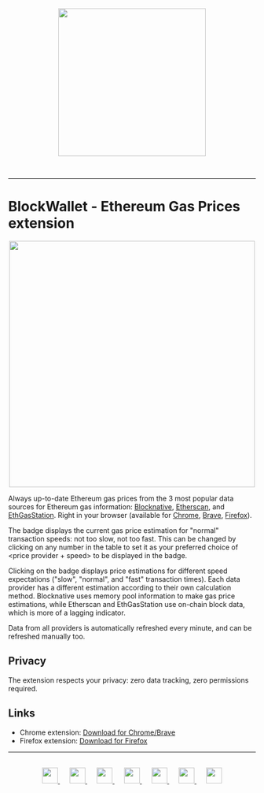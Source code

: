 <br /> 
<p align="center">
  <a href="https://blockwallet.io">
    <picture>
      <source media="(prefers-color-scheme: dark)" srcset="https://user-images.githubusercontent.com/11839151/188500975-8cd95d07-c419-48aa-bb85-4200a6526f68.svg" />
      <source media="(prefers-color-scheme: light)" srcset="https://blockwallet.io/static/images/logo-blockwallet-black.svg" />
      <img src="[https://blockwallet.io/static/images/logo-medium.svg](https://user-images.githubusercontent.com/11839151/188500975-8cd95d07-c419-48aa-bb85-4200a6526f68.svg)" width="300" />
    </picture>
  </a>
</p>
<br/>
<hr/>

# BlockWallet - Ethereum Gas Prices extension


<p align="center"><img src="https://user-images.githubusercontent.com/11839151/202515638-94cfcbce-9630-4795-9482-011950f4f772.png" width="500" /></p>


Always up-to-date Ethereum gas prices from the 3 most popular data sources for Ethereum gas information: [Blocknative](https://www.blocknative.com/gas-estimator), [Etherscan](https://etherscan.io/gastracker), and [EthGasStation](https://ethgasstation.info/). Right in your browser (available for [Chrome](https://chrome.google.com/webstore/detail/ethereum-gas-prices/njbclohenpagagafbmdipcdoogfpnfhp), [Brave](https://chrome.google.com/webstore/detail/ethereum-gas-prices/njbclohenpagagafbmdipcdoogfpnfhp), [Firefox](https://addons.mozilla.org/en-CA/firefox/addon/ethereum-gas-prices/)).

The badge displays the current gas price estimation for "normal" transaction speeds: not too slow, not too fast. This can be changed by clicking on any number in the table to set it as your preferred choice of <price provider + speed> to be displayed in the badge.

Clicking on the badge displays price estimations for different speed expectations ("slow", "normal", and "fast" transaction times). Each data provider has a different estimation according to their own calculation method. Blocknative uses memory pool information to make gas price estimations, while Etherscan and EthGasStation use on-chain block data, which is more of a lagging indicator.

Data from all providers is automatically refreshed every minute, and can be refreshed manually too.

## Privacy

The extension respects your privacy: zero data tracking, zero permissions required.

## Links

- Chrome extension: [Download for Chrome/Brave](https://chrome.google.com/webstore/detail/ethereum-gas-prices/njbclohenpagagafbmdipcdoogfpnfhp)
- Firefox extension: [Download for Firefox](https://addons.mozilla.org/en-CA/firefox/addon/ethereum-gas-prices/)

<hr />
<br />
<div align="center">
  <a href="https://blockwallet.io/">
    <picture>
      <source media="(prefers-color-scheme: dark)" srcset="ttps://user-images.githubusercontent.com/11839151/188502875-41a57a7d-6dc2-4b99-9d9e-2b847826d3ed.png" />
      <source media="(prefers-color-scheme: light)" srcset="https://user-images.githubusercontent.com/11839151/188502875-41a57a7d-6dc2-4b99-9d9e-2b847826d3ed.png" />
      <img src="https://user-images.githubusercontent.com/11839151/188502875-41a57a7d-6dc2-4b99-9d9e-2b847826d3ed.png" width="32" />
    </picture>
  </a>  
  &nbsp;&nbsp;&nbsp;&nbsp;
  <a href="https://blockwallet.medium.com">
    <picture>
      <source media="(prefers-color-scheme: dark)" srcset="https://blockwallet.io/static/images/logo-medium.svg" />
      <source media="(prefers-color-scheme: light)" srcset="https://blockwallet.io/static/images/logo-medium-d.svg" />
      <img src="https://blockwallet.io/static/images/logo-medium.svg" width="32" />
    </picture>
  </a>
&nbsp;&nbsp;&nbsp;&nbsp;
  <a href="https://github.com/block-wallet">
    <picture>
      <source media="(prefers-color-scheme: dark)" srcset="https://blockwallet.io/static/images/logo-github.svg" />
      <source media="(prefers-color-scheme: light)" srcset="https://blockwallet.io/static/images/logo-github-d.svg" />
      <img src="https://blockwallet.io/static/images/logo-github.svg" width="32" />
    </picture>
  </a>
  &nbsp;&nbsp;&nbsp;&nbsp;
  <a href="https://twitter.com/GetBlockWallet">
    <picture>
      <source media="(prefers-color-scheme: dark)" srcset="https://blockwallet.io/static/images/logo-twitter.svg" />
      <source media="(prefers-color-scheme: light)" srcset="https://blockwallet.io/static/images/logo-twitter-d.svg" />
      <img src="https://blockwallet.io/static/images/logo-twitter.svg" width="32" />
    </picture>
  </a>
  &nbsp;&nbsp;&nbsp;&nbsp;
  <a href="https://t.me/blockwallet">
    <picture>
      <source media="(prefers-color-scheme: dark)" srcset="https://blockwallet.io/static/images/logo-telegram.svg" />
      <source media="(prefers-color-scheme: light)" srcset="https://blockwallet.io/static/images/logo-telegram-d.svg" />
      <img src="https://blockwallet.io/static/images/logo-telegram.svg" width="32" />
    </picture>
  </a>
  &nbsp;&nbsp;&nbsp;&nbsp;
  <a href="https://www.linkedin.com/company/block-wallet/">
    <picture>
      <source media="(prefers-color-scheme: dark)" srcset="https://blockwallet.io/static/images/logo-linkedin.svg" />
      <source media="(prefers-color-scheme: light)" srcset="https://blockwallet.io/static/images/logo-linkedin-d.svg" />
      <img src="https://blockwallet.io/static/images/logo-linkedin-d.svg" width="32" />
    </picture>
  </a>
  &nbsp;&nbsp;&nbsp;&nbsp;
  <a href="https://discord.com/invite/EKVZ2xWXEH">
    <picture>
      <source media="(prefers-color-scheme: dark)" srcset="https://blockwallet.io/static/images/logo-discord.svg" />
      <source media="(prefers-color-scheme: light)" srcset="https://blockwallet.io/static/images/logo-discord-d.svg" />
      <img src="https://blockwallet.io/static/images/logo-discord.svg" width="32" />
    </picture>
  </a>
</div>
